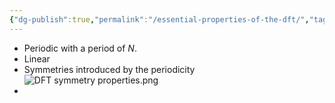 ```yaml
---
{"dg-publish":true,"permalink":"/essential-properties-of-the-dft/","tags":["digitalsignalbehandling"]}
---
```


* Periodic with a period of $N$.
* Linear
* Symmetries introduced by the periodicity![DFT symmetry properties.png](/img/user/images/DFT%20symmetry%20properties.png)
* 